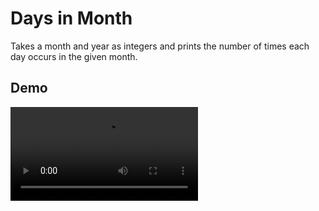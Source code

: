 # Days in Month

Takes a month and year as integers and prints the number
of times each day occurs in the given month.

## Demo

![demo](./_static/daysinmonth.mp4)
